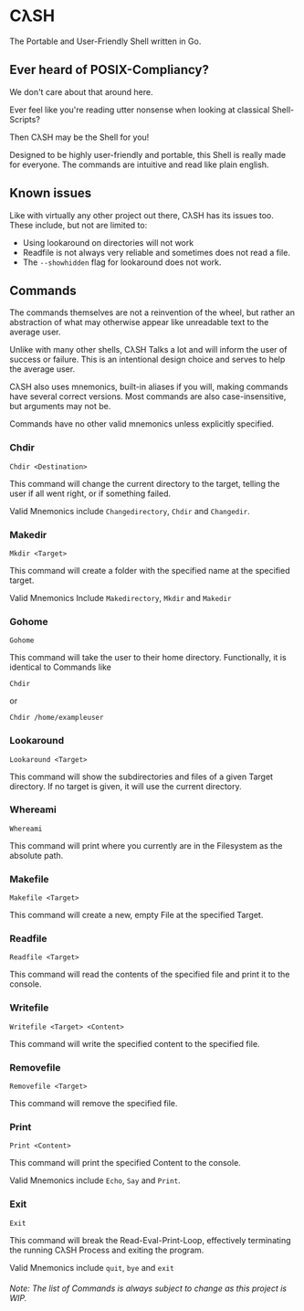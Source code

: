 # CλSH
The Portable and User-Friendly Shell written in Go.

## Ever heard of POSIX-Compliancy?
We don't care about that around here.

Ever feel like you're reading utter nonsense when looking at classical
Shell-Scripts?

Then CλSH may be the Shell for you! 

Designed to be highly user-friendly and portable, this Shell is really made for everyone. The commands are intuitive and read like plain english.

## Known issues
Like with virtually any other project out there, CλSH has its issues too. These include, but not are limited to:

- Using lookaround on directories will not work
- Readfile is not always very reliable and sometimes does not read a file.
- The ```--showhidden``` flag for lookaround does not work.

## Commands
The commands themselves are not a reinvention of the wheel, but rather an abstraction of what may otherwise appear like unreadable text to the average user.

Unlike with many other shells, CλSH Talks a lot and will inform the user of success or failure. This is an intentional design choice and serves to help the average user. 

CλSH also uses mnemonics, built-in aliases if you will, making commands have several correct versions. Most commands are also case-insensitive, but arguments may not be.

Commands have no other valid mnemonics unless explicitly specified.

### Chdir
```Console
Chdir <Destination>
```
This command will change the current directory to the target, telling the user if all went right, or if something failed.

Valid Mnemonics include ```Changedirectory```, ```Chdir``` and ```Changedir```.

### Makedir
```Console
Mkdir <Target>
```
This command will create a folder with the specified name at the specified target.

Valid Mnemonics Include ```Makedirectory```, ```Mkdir``` and ```Makedir```

### Gohome
```Console
Gohome
```
This command will take the user to their home directory. Functionally, it is identical to Commands like
```Console
Chdir
```
or
```Console
Chdir /home/exampleuser
```

### Lookaround
```Console
Lookaround <Target>
```
This command will show the subdirectories and files of a given Target directory. If no target is given, it will use the current directory.

### Whereami
```Console
Whereami
```
This command will print where you currently are in the Filesystem as the absolute path.

### Makefile
```Console
Makefile <Target>
```
This command will create a new, empty File at the specified Target.

### Readfile
```Console
Readfile <Target>
```
This command will read the contents of the specified file and print it to the console.

### Writefile
```Console
Writefile <Target> <Content>
```
This command will write the specified content to the specified file.

### Removefile
```Console
Removefile <Target>
```
This command will remove the specified file.

### Print
```Console
Print <Content>
```
This command will print the specified Content to the console.

Valid Mnemonics include ```Echo```, ```Say``` and ```Print```.

### Exit
```Console
Exit
```
This command will break the Read-Eval-Print-Loop, effectively terminating the running CλSH Process and exiting the program.

Valid Mnemonics include ```quit```, ```bye``` and ```exit```

###### Note: The list of Commands is always subject to change as this project is WIP.
